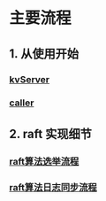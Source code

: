 # 主要流程

## 1. 从使用开始

### [kvServer](docs/流程/kvServer.md)

### [caller](流程/caller.md)

## 2. raft 实现细节

### [raft算法选举流程](流程/raft算法选举流程.md)

### [raft算法日志同步流程](流程/raft算法日志同步流程.md)